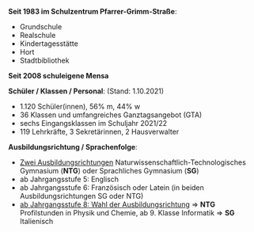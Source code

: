 **Seit 1983 im Schulzentrum Pfarrer-Grimm-Straße**:

-   Grundschule
-   Realschule
-   Kindertagesstätte
-   Hort
-   Stadtbibliothek

**Seit 2008 schuleigene Mensa**

**Schüler / Klassen / Personal**: (Stand: 1.10.2021)

-   1.120 Schüler(innen), 56% m, 44% w
-   36 Klassen und umfangreiches Ganztagsangebot (GTA)
-   sechs Eingangsklassen im Schuljahr 2021/22
-   119 Lehrkräfte, 3 Sekretärinnen, 2 Hausverwalter

**Ausbildungsrichtung / Sprachenfolge**:

-   <ins>Zwei Ausbildungsrichtungen</ins> Naturwissenschaftlich-Technologisches Gymnasium (**NTG**) oder Sprachliches Gymnasium (**SG**)
-   ab Jahrgangsstufe 5: Englisch
-   ab Jahrgangsstufe 6: Französisch oder Latein (in beiden Ausbildungsrichtungen SG oder NTG)
-   <ins>ab Jahrgangsstufe 8: Wahl der Ausbildungsrichtung</ins> => **NTG** Profilstunden in Physik und Chemie, ab 9. Klasse Informatik => **SG** Italienisch
